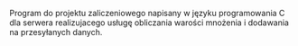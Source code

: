 Program do projektu zaliczeniowego napisany w języku programowania C dla serwera realizujacego usługę obliczania warości mnożenia i
dodawania na przesyłanych danych.